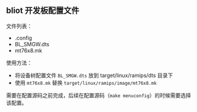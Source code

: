 ## bliot 开发板配置文件

文件列表：

- .config
- BL_SMGW.dts
- mt76x8.mk

使用方法：

- 将设备树配置文件 `BL_SMGW.dts` 放到 target/linux/ramips/dts 目录下
- 使用 `mt76x8.mk` 替换 `target/linux/ramips/image/mt76x8.mk`

需要在配置源码之前完成，后续在配置源码（`make menuconfig`）的时候需要选择该配置。


